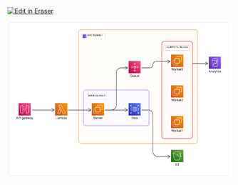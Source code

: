 <p><a target="_blank" href="https://app.eraser.io/workspace/PgqU95ygBaCxqoGDRxJn" id="edit-in-eraser-github-link"><img alt="Edit in Eraser" src="https://firebasestorage.googleapis.com/v0/b/second-petal-295822.appspot.com/o/images%2Fgithub%2FOpen%20in%20Eraser.svg?alt=media&amp;token=968381c8-a7e7-472a-8ed6-4a6626da5501"></a></p>

![Figure 1](/.eraser/PgqU95ygBaCxqoGDRxJn___bvGxHYQwsIXXX1NbrOYMo12UqxA3___---figure---PvbUjchQ1VXv_r7fsYNp0---figure---HPP01uK9cpMxVeDVKNCOvw.png "Figure 1")




<!--- Eraser file: https://app.eraser.io/workspace/PgqU95ygBaCxqoGDRxJn --->